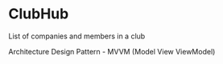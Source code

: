 # ClubHub
List of companies and members in a club

Architecture Design Pattern - MVVM (Model View ViewModel) 

